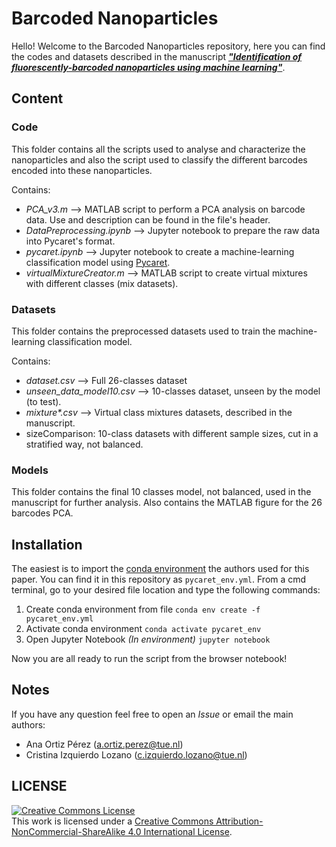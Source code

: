 # Barcoded Nanoparticles
Hello! Welcome to the Barcoded Nanoparticles repository, here you can find the codes and datasets described in the manuscript [***"Identification of fluorescently-barcoded nanoparticles using machine learning"***](https://pubs.rsc.org/en/content/articlelanding/2023/na/d2na00648k).

## Content
### Code

This folder contains all the scripts used to analyse and characterize the nanoparticles and also the script used to classify the different barcodes encoded into these nanoparticles.

Contains:
* *PCA_v3.m* --> MATLAB script to perform a PCA analysis on barcode data. Use and description can be found in the file's header.
* *DataPreprocessing.ipynb* --> Jupyter notebook to prepare the raw data into Pycaret's format.
* *pycaret.ipynb* --> Jupyter notebook to create a machine-learning classification model using [Pycaret](https://pycaret.org/).
* *virtualMixtureCreator.m* --> MATLAB script to create virtual mixtures with different classes (mix datasets).

### Datasets

This folder contains the preprocessed datasets used to train the machine-learning classification model.

Contains:
* *dataset.csv* --> Full 26-classes dataset
* *unseen_data_model10.csv* --> 10-classes dataset, unseen by the model (to test).
* *mixture\*.csv* --> Virtual class mixtures datasets, described in the manuscript.
* sizeComparison: 10-class datasets with different sample sizes, cut in a stratified way, not balanced.

### Models

This folder contains the final 10 classes model, not balanced, used in the manuscript for further analysis.
Also contains the MATLAB figure for the 26 barcodes PCA.

## Installation

The easiest is to import the [conda environment](https://docs.conda.io/projects/conda/en/latest/user-guide/concepts/environments.html#) the authors used for this paper. You can find it in this repository as ```pycaret_env.yml```. From a cmd terminal, go to your desired file location and type the following commands:
 1. Create conda environment from file
   ```conda env create -f pycaret_env.yml```
 2. Activate conda environment 
   ```conda activate pycaret_env```
 3. Open Jupyter Notebook
   *(In environment)* ```jupyter notebook```

Now you are all ready to run the script from the browser notebook!

## Notes

If you have any question feel free to open an *Issue* or email the main authors:
  * Ana Ortiz Pérez (a.ortiz.perez@tue.nl)
  * Cristina Izquierdo Lozano (c.izquierdo.lozano@tue.nl)

## LICENSE

<a rel="license" href="http://creativecommons.org/licenses/by-nc-sa/4.0/"><img alt="Creative Commons License" style="border-width:0" src="https://i.creativecommons.org/l/by-nc-sa/4.0/88x31.png" /></a><br />This work is licensed under a <a rel="license" href="http://creativecommons.org/licenses/by-nc-sa/4.0/">Creative Commons Attribution-NonCommercial-ShareAlike 4.0 International License</a>.
